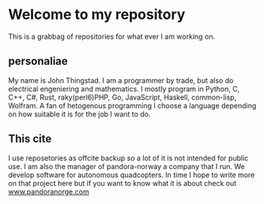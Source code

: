 # Welcome to my repository
This is a grabbag of repositories for what ever I am working on.
## personaliae
My name is John Thingstad. I am a programmer by trade, but also do electrical engeniering and mathematics.
I mostly program in Python, C, C++, C#, Rust, raky(perl6)PHP, Go, JavaScript, Haskell, common-lisp, Wolfram. 
A fan of hetogenous programming I choose a language depending on how suitable it is for the job I want to do.

## This cite
I use reposetories as offcite backup so a lot of it is not intended for public use.
I am also the manager of pandora-norway a company that I run. We develop software for autonomous quadcopters.
In time I hope to write more on that project here but if you want to know what it is about check out www.pandoranorge.com
